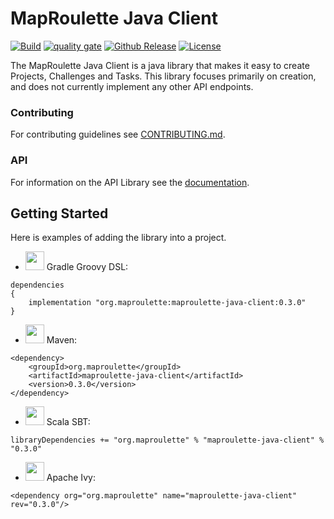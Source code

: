 # MapRoulette Java Client

[![Build](https://github.com/osmlab/maproulette-java-client/workflows/Build/badge.svg)](#)
[![quality gate](https://sonarcloud.io/api/project_badges/measure?project=org.maproulette.client%3Amaproulette-java-client&metric=alert_status)](https://sonarcloud.io/dashboard?id=org.maproulette.client%3Amaproulette-java-client)
[![Github Release](https://img.shields.io/github/v/release/osmlab/maproulette-java-client)](https://github.com/osmlab/maproulette-java-client/packages/60203)
[![License](https://img.shields.io/badge/License-Apache%202.0-blue.svg)](https://opensource.org/licenses/Apache-2.0)

The MapRoulette Java Client is a java library that makes it easy to create Projects, Challenges and Tasks. This library focuses primarily on creation, and does not currently implement any other API endpoints.

### Contributing

For contributing guidelines see [CONTRIBUTING.md](CONTRIBUTING.md).

### API

For information on the API Library see the [documentation](docs/using.md).

## Getting Started

Here is examples of adding the library into a project.

- <img src="https://search.maven.org/assets/images/gradle.png" width="30" height="30"/> Gradle Groovy DSL:
```
dependencies
{
    implementation "org.maproulette:maproulette-java-client:0.3.0"
}
```

- <img src="https://search.maven.org/assets/images/mvn.png" width="30" height="30"/> Maven:
```
<dependency>
    <groupId>org.maproulette</groupId>
    <artifactId>maproulette-java-client</artifactId>
    <version>0.3.0</version>
</dependency>
```

- <img src="https://search.maven.org/assets/images/sbt.svg" width="30" height="30"/> Scala SBT:
```
libraryDependencies += "org.maproulette" % "maproulette-java-client" % "0.3.0"
```

- <img src="https://search.maven.org/assets/images/ivy.png" width="30" height="30"/> Apache Ivy:
```
<dependency org="org.maproulette" name="maproulette-java-client" rev="0.3.0"/>
```

